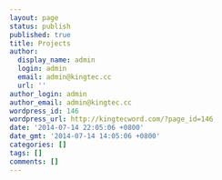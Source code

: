 ```yaml
---
layout: page
status: publish
published: true
title: Projects
author:
  display_name: admin
  login: admin
  email: admin@kingtec.cc
  url: ''
author_login: admin
author_email: admin@kingtec.cc
wordpress_id: 146
wordpress_url: http://kingtecword.com/?page_id=146
date: '2014-07-14 22:05:06 +0800'
date_gmt: '2014-07-14 14:05:06 +0800'
categories: []
tags: []
comments: []
---
```


